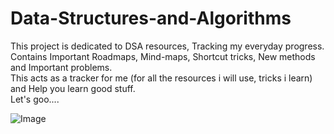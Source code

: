 # Data-Structures-and-Algorithms
This project is dedicated to DSA resources, Tracking my everyday progress.  
Contains Important Roadmaps, Mind-maps, Shortcut tricks, New methods and Important problems.  
This acts as a tracker for me (for all the resources i will use, tricks i learn) and Help you learn good stuff.  
Let's goo....

![Image](https://github.com/user-attachments/assets/d5e062d2-180d-4caf-a103-4c52d9d99eaa)
